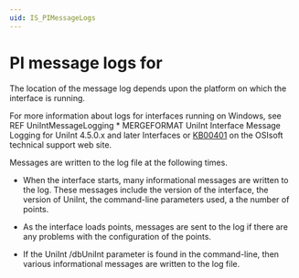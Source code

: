 ```yaml
---
uid: IS_PIMessageLogs
---
```


# PI message logs for <interface name>

<!-- Draft comment: This is an interface-specific topic. REPLACE WITH INFORMATION SPECIFIC TO YOUR INTERFACE. -->

The location of the message log depends upon the platform on which the interface is running.

For more information about logs for interfaces running on Windows, see REF UniIntMessageLogging \* MERGEFORMAT UniInt Interface Message Logging for UniInt 4.5.0.x and later Interfaces or [KB00401](https://techsupport.osisoft.com/Troubleshooting/KB/KB00401) on the OSIsoft technical support web site.

Messages are written to the log file at the following times.

* When the interface starts, many informational messages are written to the log. These messages include the version of the interface, the version of UniInt, the command-line parameters used, a the number of points.

* As the interface loads points, messages are sent to the log if there are any problems with the configuration of the points.

* If the UniInt /dbUniInt parameter is found in the command-line, then various informational messages are written to the log file.
